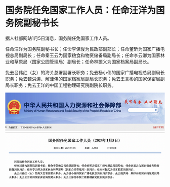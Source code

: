 # 国务院任免国家工作人员：任命汪洋为国务院副秘书长

据人社部网站1月5日消息，国务院任免国家工作人员。

任命汪洋为国务院副秘书长；任命李保俊为民政部副部长；任命董昕为国家广播电视总局副局长；任命秦玉云为国家粮食和物资储备局副局长；任命李云卿为国家林业和草原局（国家公园管理局）副局长；任命林振义为国家档案局副局长。

免去吕伟红（女）的海关总署副署长职务；免去杨小伟的国家广播电视总局副局长职务；免去魏洪涛、解津伟的国家档案局副局长职务；免去王言彬的国家保密局副局长职务；免去王洋的中国工程物理研究院副院长职务。

![5efc16f80f3a661b3f49f9db6376c13f.jpg](https://raw.githubusercontent.com/qqhsx/qqnews_image/main/2024/01/05/国务院任免国家工作人员：任命汪洋为国务院副秘书长/5efc16f80f3a661b3f49f9db6376c13f.jpg)

